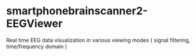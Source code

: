 smartphonebrainscanner2-EEGViewer
=================================

Real time EEG data visualization in various viewing modes ( signal filtering, time/frequency domain )
